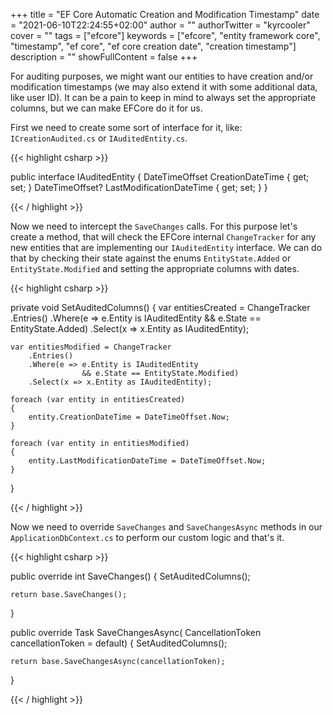 +++
title = "EF Core Automatic Creation and Modification Timestamp"
date = "2021-06-10T22:24:55+02:00"
author = ""
authorTwitter = "kyrcooler"
cover = ""
tags = ["efcore"]
keywords = ["efcore", "entity framework core", "timestamp", "ef core", "ef core creation date", "creation timestamp"]
description = ""
showFullContent = false
+++

For auditing purposes, we might want our entities to have creation and/or modification timestamps (we may also extend it with some additional data, like user ID). It can be a pain to keep in mind to always set the appropriate columns, but we can make EFCore do it for us.

First we need to create some sort of interface for it, like: `ICreationAudited.cs` or `IAuditedEntity.cs`.

{{< highlight csharp >}}

public interface IAuditedEntity
{
    DateTimeOffset CreationDateTime { get; set; }
    DateTimeOffset? LastModificationDateTime { get; set; }
}

{{< / highlight >}}

Now we need to intercept the `SaveChanges` calls. For this purpose let's create a method, that will check the EFCore internal `ChangeTracker` for any new entities that are implementing our `IAuditedEntity` interface. We can do that by checking their state against the enums `EntityState.Added` or `EntityState.Modified` and setting the appropriate columns with dates.

{{< highlight csharp >}}

private void SetAuditedColumns()
{
    var entitiesCreated = ChangeTracker
        .Entries()
        .Where(e => e.Entity is IAuditedEntity 
                    && e.State == EntityState.Added)
        .Select(x => x.Entity as IAuditedEntity);

    var entitiesModified = ChangeTracker
        .Entries()
        .Where(e => e.Entity is IAuditedEntity 
                    && e.State == EntityState.Modified)
        .Select(x => x.Entity as IAuditedEntity);

    foreach (var entity in entitiesCreated)
    {
        entity.CreationDateTime = DateTimeOffset.Now;
    }

    foreach (var entity in entitiesModified)
    {
        entity.LastModificationDateTime = DateTimeOffset.Now;
    }
}

{{< / highlight >}}

Now we need to override `SaveChanges` and `SaveChangesAsync` methods in our `ApplicationDbContext.cs` to perform our custom logic and that's it.

{{< highlight csharp >}}

public override int SaveChanges()
{
    SetAuditedColumns();

    return base.SaveChanges();
}

public override Task<int> SaveChangesAsync(
    CancellationToken cancellationToken = default)
{
    SetAuditedColumns();

    return base.SaveChangesAsync(cancellationToken);
}

{{< / highlight >}}
